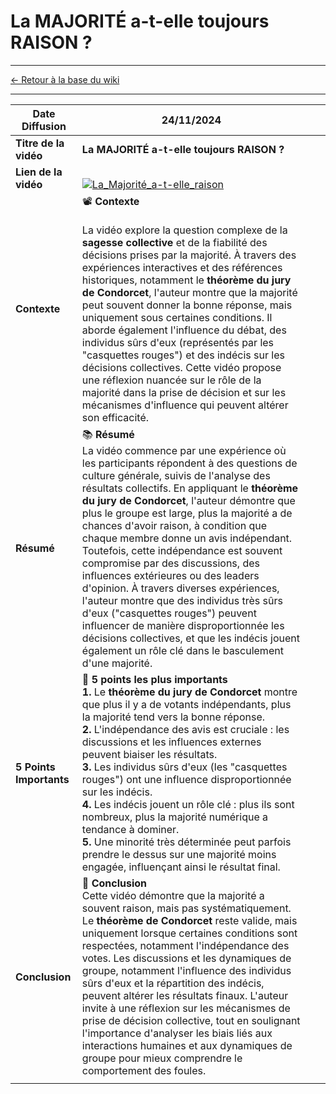 # La MAJORITÉ a-t-elle toujours RAISON ?


---
[← Retour à la base du wiki](https://asyhnes.github.io/mon_wiki/)

---



| **Date Diffusion**      | 24/11/2024                                                                                                                                                                                                                                                                                                                                                                                                                                                                                                                                                                                                                                                                                                                                                                             |     |     |
| ----------------------- | -------------------------------------------------------------------------------------------------------------------------------------------------------------------------------------------------------------------------------------------------------------------------------------------------------------------------------------------------------------------------------------------------------------------------------------------------------------------------------------------------------------------------------------------------------------------------------------------------------------------------------------------------------------------------------------------------------------------------------------------------------------------------------------- | --- | --- |
| **Titre de la vidéo**   | **La MAJORITÉ a-t-elle toujours RAISON ?**                                                                                                                                                                                                                                                                                                                                                                                                                                                                                                                                                                                                                                                                                                                                             |     |     |
| **Lien de la vidéo**    | <br>[![La_Majorité_a-t-elle_raison](https://img.youtube.com/vi/gtXHv95pwyE/0.jpg)](https://www.youtube.com/watch?v=gtXHv95pwyE)<br>                                                                                                                                                                                                                                                                                                                                                                                                                                                                                                                                                                                                                                                    |     |     |
| **Contexte**            | 📽️ **Contexte**<br><br>La vidéo explore la question complexe de la **sagesse collective** et de la fiabilité des décisions prises par la majorité. À travers des expériences interactives et des références historiques, notamment le **théorème du jury de Condorcet**, l'auteur montre que la majorité peut souvent donner la bonne réponse, mais uniquement sous certaines conditions. Il aborde également l'influence du débat, des individus sûrs d'eux (représentés par les "casquettes rouges") et des indécis sur les décisions collectives. Cette vidéo propose une réflexion nuancée sur le rôle de la majorité dans la prise de décision et sur les mécanismes d'influence qui peuvent altérer son efficacité.                                                             |     |     |
| **Résumé**              | 📚 **Résumé**<br>La vidéo commence par une expérience où les participants répondent à des questions de culture générale, suivis de l'analyse des résultats collectifs. En appliquant le **théorème du jury de Condorcet**, l'auteur démontre que plus le groupe est large, plus la majorité a de chances d'avoir raison, à condition que chaque membre donne un avis indépendant. Toutefois, cette indépendance est souvent compromise par des discussions, des influences extérieures ou des leaders d'opinion. À travers diverses expériences, l'auteur montre que des individus très sûrs d'eux ("casquettes rouges") peuvent influencer de manière disproportionnée les décisions collectives, et que les indécis jouent également un rôle clé dans le basculement d'une majorité. |     |     |
| **5 Points Importants** | 🔑 **5 points les plus importants**<br>**1.** Le **théorème du jury de Condorcet** montre que plus il y a de votants indépendants, plus la majorité tend vers la bonne réponse. <br> **2.** L'indépendance des avis est cruciale : les discussions et les influences externes peuvent biaiser les résultats. <br> **3.** Les individus sûrs d'eux (les "casquettes rouges") ont une influence disproportionnée sur les indécis. <br> **4.** Les indécis jouent un rôle clé : plus ils sont nombreux, plus la majorité numérique a tendance à dominer. <br> **5.** Une minorité très déterminée peut parfois prendre le dessus sur une majorité moins engagée, influençant ainsi le résultat final.                                                                                     |     |     |
| **Conclusion**          | 📝 **Conclusion**<br>Cette vidéo démontre que la majorité a souvent raison, mais pas systématiquement. Le **théorème de Condorcet** reste valide, mais uniquement lorsque certaines conditions sont respectées, notamment l'indépendance des votes. Les discussions et les dynamiques de groupe, notamment l'influence des individus sûrs d'eux et la répartition des indécis, peuvent altérer les résultats finaux. L'auteur invite à une réflexion sur les mécanismes de prise de décision collective, tout en soulignant l'importance d'analyser les biais liés aux interactions humaines et aux dynamiques de groupe pour mieux comprendre le comportement des foules.                                                                                                             |     |     |
|                         |                                                                                                                                                                                                                                                                                                                                                                                                                                                                                                                                                                                                                                                                                                                                                                                        |     |     |
